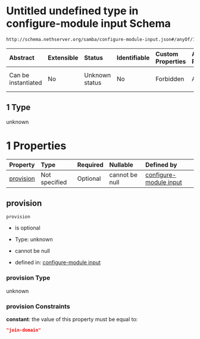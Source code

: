 # Untitled undefined type in configure-module input Schema

```txt
http://schema.nethserver.org/samba/configure-module-input.json#/anyOf/1
```



| Abstract            | Extensible | Status         | Identifiable | Custom Properties | Additional Properties | Access Restrictions | Defined In                                                                                |
| :------------------ | :--------- | :------------- | :----------- | :---------------- | :-------------------- | :------------------ | :---------------------------------------------------------------------------------------- |
| Can be instantiated | No         | Unknown status | No           | Forbidden         | Allowed               | none                | [configure-module-input.json\*](samba/configure-module-input.json "open original schema") |

## 1 Type

unknown

# 1 Properties

| Property                | Type          | Required | Nullable       | Defined by                                                                                                                                                                      |
| :---------------------- | :------------ | :------- | :------------- | :------------------------------------------------------------------------------------------------------------------------------------------------------------------------------ |
| [provision](#provision) | Not specified | Optional | cannot be null | [configure-module input](configure-module-input-anyof-1-properties-provision.md "http://schema.nethserver.org/samba/configure-module-input.json#/anyOf/1/properties/provision") |

## provision



`provision`

* is optional

* Type: unknown

* cannot be null

* defined in: [configure-module input](configure-module-input-anyof-1-properties-provision.md "http://schema.nethserver.org/samba/configure-module-input.json#/anyOf/1/properties/provision")

### provision Type

unknown

### provision Constraints

**constant**: the value of this property must be equal to:

```json
"join-domain"
```
